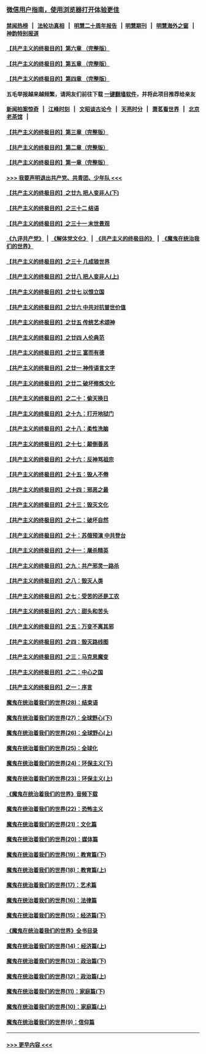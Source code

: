 ### [微信用户指南，使用浏览器打开体验更佳](https://github.com/gfw-breaker/banned-news1/blob/master/indexes/wechat-guide.md?t=0)
#### [禁闻热榜](热点新闻.md?t=0)  &nbsp;&nbsp;|&nbsp;&nbsp; [法轮功真相](https://github.com/gfw-breaker/truth/blob/master/README.md?t=0) &nbsp;&nbsp;|&nbsp;&nbsp; [明慧二十周年报告](https://github.com/gfw-breaker/mh-reports/blob/master/README.md?t=0) &nbsp;&nbsp;|&nbsp;&nbsp;[明慧期刊](https://github.com/gfw-breaker/mh-qikan) &nbsp;&nbsp;|&nbsp;&nbsp; [明慧海外之窗](https://github.com/gfw-breaker/mh-news/blob/master/README.md?t=0) &nbsp;&nbsp;|&nbsp;&nbsp; [神韵特别报道](https://github.com/gfw-breaker/mh-news/blob/master/shenyun.md?t=0)
#### [【共产主义的终极目的】第六章 （完整版）](../pages/nsc422/n11428913.md?t=02110422) 
#### [【共产主义的终极目的】第五章 （完整版）](../pages/nsc422/n11428912.md?t=02110422) 
#### [【共产主义的终极目的】第四章 （完整版）](../pages/nsc422/n11428907.md?t=02110422) 
#### 五毛举报越来越频繁，请网友们前往下载 [一键翻墙软件](https://github.com/gfw-breaker/ssr-accounts)，并将此项目推荐给亲友
#### [新闻拍案惊奇](https://github.com/gfw-breaker/banned-news1/blob/master/pages/link4.md) &nbsp;&nbsp;|&nbsp;&nbsp; [江峰时刻](https://github.com/gfw-breaker/banned-news1/blob/master/pages/link4.md) &nbsp;&nbsp;|&nbsp;&nbsp; [文昭谈古论今](https://github.com/gfw-breaker/banned-news1/blob/master/pages/link4.md) &nbsp;&nbsp;|&nbsp;&nbsp; [天亮时分](https://github.com/gfw-breaker/banned-news1/blob/master/pages/link4.md) &nbsp;&nbsp;|&nbsp;&nbsp; [萧茗看世界](https://github.com/gfw-breaker/banned-news1/blob/master/pages/link4.md) &nbsp;&nbsp;|&nbsp;&nbsp; [北京老茶馆](https://github.com/gfw-breaker/banned-news1/blob/master/pages/link4.md) &nbsp;&nbsp;|&nbsp;&nbsp; 
#### [【共产主义的终极目的】第三章（完整版）](../pages/nsc422/n11428848.md?t=02110422) 
#### [【共产主义的终极目的】第二章（完整版）](../pages/nsc422/n11428831.md?t=02110422) 
#### [【共产主义的终极目的】第一章（完整版）](../pages/nsc422/n11417651.md?t=02110422) 
#### [>>> 我要声明退出共产党、共青团、少年队 <<<](https://github.com/begood0513/goodnews/blob/master/quit/letter.md) 
#### [【共产主义的终极目的】之廿九 把人变非人(下)](../pages/nsc422/n11344140.md?t=02110422) 
#### [【共产主义的终极目的】之三十二 结语](../pages/nsc422/n11360535.md?t=02110422) 
#### [【共产主义的终极目的】之三十一 末世景观](../pages/nsc422/n11351129.md?t=02110422) 
#### [《九评共产党》](https://github.com/begood0513/9ping.md/blob/master/README.md) &nbsp;|&nbsp; [《解体党文化》](../../../../jtdwh.md/blob/master/README.md)  &nbsp;|&nbsp; [《共产主义的终极目的》](../../../../gczydzjmd.md/blob/master/README.md) &nbsp;|&nbsp; [《魔鬼在统治我们的世界》](../../../../mgztzwmdsj.md/blob/master/README.md) 
#### [【共产主义的终极目的】之三十 几成狼世界](../pages/nsc422/n11348280.md?t=02110422) 
#### [【共产主义的终极目的】之廿八 把人变非人(上)](../pages/nsc422/n11340492.md?t=02110422) 
#### [【共产主义的终极目的】之廿七 以恨立国](../pages/nsc422/n11336944.md?t=02110422) 
#### [【共产主义的终极目的】之廿六 中共对抗普世价值](../pages/nsc422/n11324785.md?t=02110422) 
#### [【共产主义的终极目的】之廿五 传统艺术颂神](../pages/nsc422/n11296396.md?t=02110422) 
#### [【共产主义的终极目的】之廿四 人伦典范](../pages/nsc422/n11296397.md?t=02110422) 
#### [【共产主义的终极目的】之廿三 富而有德](../pages/nsc422/n11283598.md?t=02110422) 
#### [【共产主义的终极目的】之廿一 神传语言文字](../pages/nsc422/n11263265.md?t=02110422) 
#### [【共产主义的终极目的】之廿二 破坏修炼文化](../pages/nsc422/n11245728.md?t=02110422) 
#### [【共产主义的终极目的】之二十：偷天换日](../pages/nsc422/n11238846.md?t=02110422) 
#### [【共产主义的终极目的】之十九：打开地狱门](../pages/nsc422/n11206376.md?t=02110422) 
#### [【共产主义的终极目的】之十八：柔性洗脑](../pages/nsc422/n11199994.md?t=02110422) 
#### [【共产主义的终极目的】之十七：颠倒善恶](../pages/nsc422/n11179782.md?t=02110422) 
#### [【共产主义的终极目的】之十六：反神骂祖宗](../pages/nsc422/n11166798.md?t=02110422) 
#### [【共产主义的终极目的】之十五：毁人不倦](../pages/nsc422/n11166792.md?t=02110422) 
#### [【共产主义的终极目的】之十四：邪恶之最](../pages/nsc422/n11150249.md?t=02110422) 
#### [【共产主义的终极目的】之十三：毁灭文化](../pages/nsc422/n11135227.md?t=02110422) 
#### [【共产主义的终极目的】之十二：破坏自然](../pages/nsc422/n11135214.md?t=02110422) 
#### [【共产主义的终极目的】之十：苏俄预演 中共登台](../pages/nsc422/n11118424.md?t=02110422) 
#### [【共产主义的终极目的】之十一：屠杀精英](../pages/nsc422/n11118442.md?t=02110422) 
#### [【共产主义的终极目的】之九：共产邪灵一路杀](../pages/nsc422/n11114139.md?t=02110422) 
#### [【共产主义的终极目的】之八：毁灭人类](../pages/nsc422/n11108503.md?t=02110422) 
#### [【共产主义的终极目的】之七：受苦的还是工农](../pages/nsc422/n11101809.md?t=02110422) 
#### [【共产主义的终极目的】之六：甜头和苦头](../pages/nsc422/n11096971.md?t=02110422) 
#### [【共产主义的终极目的】之五：万变不离其邪](../pages/nsc422/n11091285.md?t=02110422) 
#### [【共产主义的终极目的】之四：毁灭路线图](../pages/nsc422/n11086284.md?t=02110422) 
#### [【共产主义的终极目的】之三：马克思魔变](../pages/nsc422/n11061941.md?t=02110422) 
#### [【共产主义的终极目的】之二：中心之国](../pages/nsc422/n11047728.md?t=02110422) 
#### [【共产主义的终极目的】之一：序言](../pages/nsc422/n11086077.md?t=02110422) 
#### [魔鬼在统治着我们的世界(28)：结束语](../pages/nsc422/n10936246.md?t=02110422) 
#### [魔鬼在统治着我们的世界(27)：全球野心(下)](../pages/nsc422/n10928319.md?t=02110422) 
#### [魔鬼在统治着我们的世界(26)：全球野心(上)](../pages/nsc422/n10900318.md?t=02110422) 
#### [魔鬼在统治着我们的世界(25)：全球化](../pages/nsc422/n10788205.md?t=02110422) 
#### [魔鬼在统治着我们的世界(24)：环保主义(下)](../pages/nsc422/n10695307.md?t=02110422) 
#### [魔鬼在统治着我们的世界(23)：环保主义(上)](../pages/nsc422/n10688613.md?t=02110422) 
#### [《魔鬼在统治着我们的世界》音频下载](../pages/nsc422/n10635553.md?t=02110422) 
#### [魔鬼在统治着我们的世界(22)：恐怖主义](../pages/nsc422/n10614727.md?t=02110422) 
#### [魔鬼在统治着我们的世界(21)：文化篇](../pages/nsc422/n10597706.md?t=02110422) 
#### [魔鬼在统治着我们的世界(20)：媒体篇](../pages/nsc422/n10586579.md?t=02110422) 
#### [魔鬼在统治着我们的世界(19)：教育篇(下)](../pages/nsc422/n10564808.md?t=02110422) 
#### [魔鬼在统治着我们的世界(18)：教育篇(上)](../pages/nsc422/n10526970.md?t=02110422) 
#### [魔鬼在统治着我们的世界(17)：艺术篇](../pages/nsc422/n10499093.md?t=02110422) 
#### [魔鬼在统治着我们的世界(16)：法律篇](../pages/nsc422/n10485969.md?t=02110422) 
#### [魔鬼在统治着我们的世界(15)：经济篇(下)](../pages/nsc422/n10469975.md?t=02110422) 
#### [《魔鬼在统治着我们的世界》全书目录](../pages/nsc422/n10464261.md?t=02110422) 
#### [魔鬼在统治着我们的世界(14)：经济篇(上)](../pages/nsc422/n10457370.md?t=02110422) 
#### [魔鬼在统治着我们的世界(13)：政治篇(下)](../pages/nsc422/n10448270.md?t=02110422) 
#### [魔鬼在统治着我们的世界(12)：政治篇(上)](../pages/nsc422/n10444576.md?t=02110422) 
#### [魔鬼在统治着我们的世界(11)：家庭篇(下)](../pages/nsc422/n10440961.md?t=02110422) 
#### [魔鬼在统治着我们的世界(10)：家庭篇(上)](../pages/nsc422/n10435448.md?t=02110422) 
#### [魔鬼在统治着我们的世界(9)：信仰篇](../pages/nsc422/n10432159.md?t=02110422) 

----
#### [ >>> 更早内容 <<< ](../indexes/nsc422-earlier.md)
